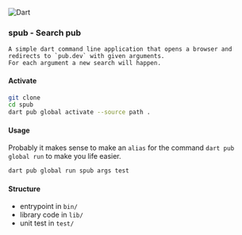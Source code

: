 ![Dart](https://img.shields.io/badge/Dart-2.19.4-green)
<!--[![pub](https://img.shields.io/pub/v/tankerkoenig_dart.svg)](https://pub.dev/packages/tankerkoenig_dart)-->

### spub - Search pub
    A simple dart command line application that opens a browser and redirects to `pub.dev` with given arguments.
    For each argument a new search will happen.

#### Activate
````bash
git clone 
cd spub 
dart pub global activate --source path .
````

#### Usage
Probably it makes sense to make an `alias` 
for the command `dart pub global run` to make you life easier.
````bash
dart pub global run spub args test
````

#### Structure
- entrypoint in `bin/`
- library code in `lib/`
- unit test in `test/`
